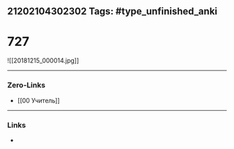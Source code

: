 21202104302302
Tags: #type_unfinished_anki 
---
# 727

![[20181215_000014.jpg]]

---
### Zero-Links
- [[00 Учитель]]
---
### Links
-